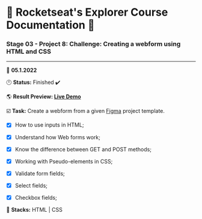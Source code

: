 # 🚀 Rocketseat's Explorer Course Documentation 📁
 
### Stage 03 - Project 8: Challenge: Creating a webform using HTML and CSS
 
---
  
📅 **05.1.2022**
  
🕛 **Status:** Finished ✔️

🌎 **Result Preview: [Live Demo](https://MatheusBerg.github.io/rocketseat-explorer/Project-08/)**

☑️ **Task:** Create a webform from a given [Figma](https://www.figma.com/file/MCodQpL775CFhKVAGf7Ypt/Stage-03---Grid-com-anima%C3%A7%C3%B5es-(Copy)) project template.

- [x] How to use inputs in HTML;
- [x] Understand how Web forms work;
- [x] Know the difference between GET and POST methods;
- [x] Working with Pseudo-elements in CSS;
- [x] Validate form fields;
- [x] Select fields;
- [x] Checkbox fields;


📌 **Stacks:** HTML | CSS
